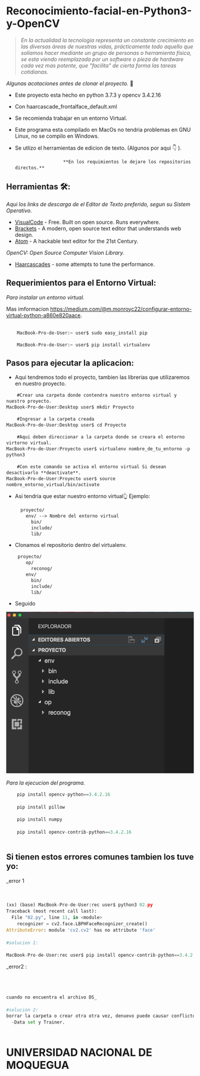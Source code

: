 

# Reconocimiento-facial-en-Python3-y-OpenCV


> _En la actualidad la tecnologia representa un constante crecimiento en las diversas áreas de nuestras vidas, prácticamente todo aquello que solíamos hacer mediante un grupo de personas o herramienta física, se esta viendo reemplazada por un software o pieza de hardware cada vez mas potente, que "facilita" de cierta forma las tareas cotidianas._

_Algunas acotaciones antes de clonar el proyecto._ 🚀

- Este proyecto esta hecho en python 3.7.3 y opencv 3.4.2.16
- Con haarcascade_frontalface_default.xml
- Se recomienda trabajar en un entorno Virtual.
- Este programa esta compilado en MacOs no tendria problemas en GNU Linux, no se compilo en Windows.
- Se utlizo el herramientas de edicion de texto. (Algunos por aqui 👇 ).

                        **En los requimientos le dejare los repositorios directos.**

## Herramientas 🛠️:


_Aqui los links de descarga de el Editor de Texto preferido, segun su Sistem Operativo._

* [VisualCode](https://code.visualstudio.com/download) - Free. Built on open source. Runs everywhere.
* [Brackets](http://brackets.io) -  A modern, open source text editor that understands web design.
* [Atom](https://atom.io/) - A hackable text editor for the 21st Century.

_OpenCV: Open Source Computer Vision Library._

* [Haarcascades](https://github.com/STR4rGaMes/opencv/tree/master/data/haarcascades) - some attempts to tune the performance.


## Requerimientos para el Entorno Virtual:

  _Para instalar un entorno virtual._
  
  Mas imformacion https://medium.com/@m.monroyc22/configurar-entorno-virtual-python-a860e820aace.
  
```console

    MacBook-Pro-de-User:~ user$ sudo easy_install pip
  
    MacBook-Pro-de-User:~ user$ pip install virtualenv
```

## Pasos para ejecutar la aplicacion:

- Aqui tendremos todo el proyecto, tambien las librerias que utilizaremos en nuestro proyecto.

```console
    #Crear una carpeta donde contendra nuestro entorno virtual y nuestro proyecto.
MacBook-Pro-de-User:Desktop user$ mkdir Proyecto

    #Ingresar a la carpeta creada
MacBook-Pro-de-User:Desktop user$ cd Proyecto

    #Aqui deben direccionar a la carpeta donde se creara el entorno virtorno virtual. 
MacBook-Pro-de-User:Proyecto user$ virtualenv nombre_de_tu_entorno -p python3
  
    #Con este comando se activa el entorno virtual Si desean desactivarlo **deactivate**.
MacBook-Pro-de-User:Proyecto user$ source nombre_entorno_virtual/bin/activate 
```

- Asi tendria que estar nuestro entorno virtual👆
  Ejemplo:
  ```
    proyecto/
      env/ --> Nombre del entorno virtual
        bin/
        include/
        lib/

   ```     
  
- Clonamos el repositorio dentro del virtualenv.

  ```
   proyecto/
      op/
        reconog/
      env/
        bin/
        include/
        lib/
   ```     

- Seguido 

![](img_proyect/proyecto.png)

  _Para la ejecucion del programa._

```python
    pip install opencv-python==3.4.2.16
  
    pip install pillow

    pip install numpy
  
    pip install opencv-contrib-python==3.4.2.16
  
```


































## Si tienen estos errores comunes tambien los tuve yo:

_error 1

```python


(xx) (base) MacBook-Pro-de-User:rec user$ python3 02.py
Traceback (most recent call last):
  File "02.py", line 11, in <module>
    recognizer = cv2.face.LBPHFaceRecognizer_create()
AttributeError: module 'cv2.cv2' has no attribute 'face'

#solucion 1:

MacBook-Pro-de-User:rec user$ pip install opencv-contrib-python==3.4.2.16

```
_error2 :

```python



cuando no encuentra el archivo DS_

#solucion 2:
borrar la carpeta o crear otra otra vez, denuevo puede causar conflicto: 
  -Data set y Trainer.
  
```
  
  
  
  
  # UNIVERSIDAD NACIONAL DE MOQUEGUA #
  







